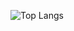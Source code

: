 ![Top Langs](https://github-readme-stats.vercel.app/api/top-langs/?username=marcwoozie&layout=compact)
